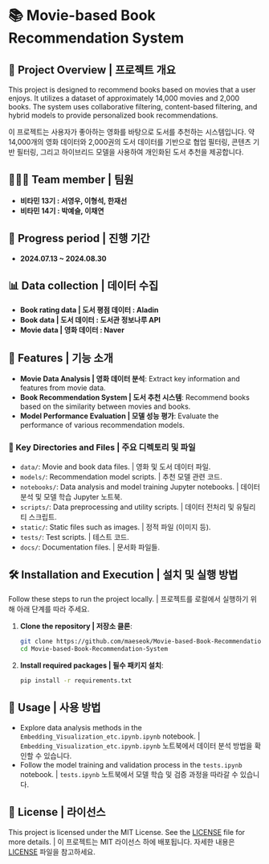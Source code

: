 # 📚 Movie-based Book Recommendation System

## 🌟 Project Overview | 프로젝트 개요
This project is designed to recommend books based on movies that a user enjoys. It utilizes a dataset of approximately 14,000 movies and 2,000 books. The system uses collaborative filtering, content-based filtering, and hybrid models to provide personalized book recommendations.

이 프로젝트는 사용자가 좋아하는 영화를 바탕으로 도서를 추천하는 시스템입니다. 약 14,000개의 영화 데이터와 2,000권의 도서 데이터를 기반으로 협업 필터링, 콘텐츠 기반 필터링, 그리고 하이브리드 모델을 사용하여 개인화된 도서 추천을 제공합니다.


## 🧑‍🤝‍🧑 **Team member | 팀원**
- **비타민 13기 : 서영우, 이형석, 한재선**
- **비타민 14기 : 박예슬, 이채연**

## 📅 **Progress period | 진행 기간**
- **2024.07.13 ~ 2024.08.30**

## 📊 Data collection | 데이터 수집
- **Book rating data | 도서 평점 데이터 : Aladin**
- **Book data | 도서 데이터 : 도서관 정보나루 API**
- **Movie data | 영화 데이터 : Naver** 
## 🚀 Features | 기능 소개
- **Movie Data Analysis | 영화 데이터 분석**: Extract key information and features from movie data.
- **Book Recommendation System | 도서 추천 시스템**: Recommend books based on the similarity between movies and books.
- **Model Performance Evaluation | 모델 성능 평가**: Evaluate the performance of various recommendation models.


### 📁 Key Directories and Files | 주요 디렉토리 및 파일
- `data/`: Movie and book data files. | 영화 및 도서 데이터 파일.
- `models/`: Recommendation model scripts. | 추천 모델 관련 코드.
- `notebooks/`: Data analysis and model training Jupyter notebooks. | 데이터 분석 및 모델 학습 Jupyter 노트북.
- `scripts/`: Data preprocessing and utility scripts. | 데이터 전처리 및 유틸리티 스크립트.
- `static/`: Static files such as images. | 정적 파일 (이미지 등).
- `tests/`: Test scripts. | 테스트 코드.
- `docs/`: Documentation files. | 문서화 파일들.

## 🛠️ Installation and Execution | 설치 및 실행 방법
Follow these steps to run the project locally. | 프로젝트를 로컬에서 실행하기 위해 아래 단계를 따라 주세요.

1. **Clone the repository | 저장소 클론**:
    ```bash
    git clone https://github.com/maeseok/Movie-based-Book-Recommendation-System
    cd Movie-based-Book-Recommendation-System
    ```

2. **Install required packages | 필수 패키지 설치**:
    ```bash
    pip install -r requirements.txt
    ```

## 📖 Usage | 사용 방법
- Explore data analysis methods in the `Embedding_Visualization_etc.ipynb.ipynb` notebook. | `Embedding_Visualization_etc.ipynb.ipynb` 노트북에서 데이터 분석 방법을 확인할 수 있습니다.
- Follow the model training and validation process in the `tests.ipynb` notebook. | `tests.ipynb` 노트북에서 모델 학습 및 검증 과정을 따라갈 수 있습니다.

## 📜 License | 라이선스
This project is licensed under the MIT License. See the [LICENSE](./LICENSE) file for more details. | 이 프로젝트는 MIT 라이선스 하에 배포됩니다. 자세한 내용은 [LICENSE](./LICENSE) 파일을 참고하세요.
